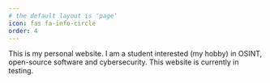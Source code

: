 ```yaml
---
# the default layout is 'page'
icon: fas fa-info-circle
order: 4
---
```

This is my personal website. I am a student interested (my hobby) in OSINT, open-source software and cybersecurity. This website is currently in testing. 
